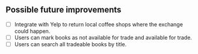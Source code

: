 ## Possible future improvements
- [ ] Integrate with Yelp to return local coffee shops where the exchange could happen.
- [ ] Users can mark books as not available for trade and available for trade.
- [ ] Users can search all tradeable books by title.